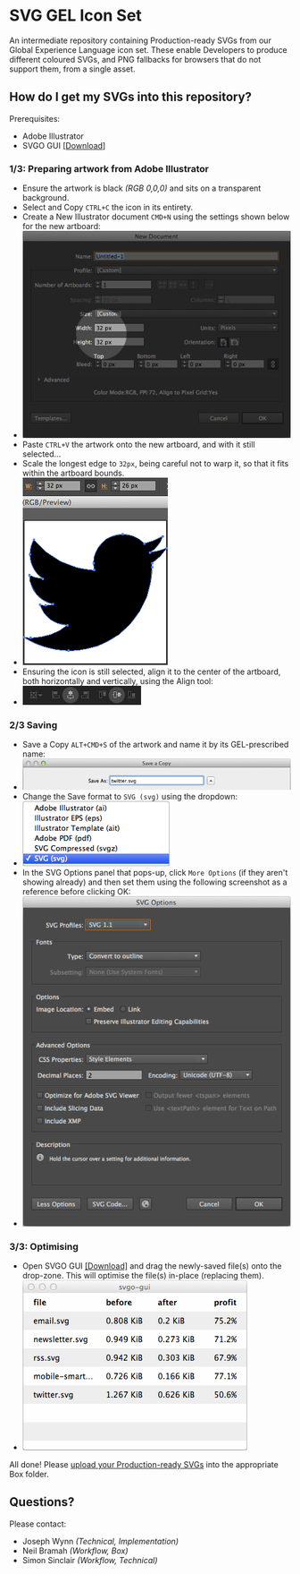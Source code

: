 # SVG GEL Icon Set
An intermediate repository containing Production-ready SVGs from our Global Experience Language icon set. These enable Developers to produce different coloured SVGs, and PNG fallbacks for browsers that do not support them, from a single asset.

## How do I get my SVGs into this repository?
Prerequisites:
- Adobe Illustrator
- SVGO GUI [[Download]](https://raw.githubusercontent.com/simonsinclair/svg-gel-icon-set/master/support/svgo-gui.zip)

### 1/3: Preparing artwork from Adobe Illustrator
- Ensure the artwork is black *(RGB 0,0,0)* and sits on a transparent background.
- Select and Copy `CTRL+C` the icon in its entirety.
- Create a New Illustrator document `CMD+N` using the settings shown below for the new artboard:
- ![](support/illus-new-doc.png)
- Paste `CTRL+V` the artwork onto the new artboard, and with it still selected...
- Scale the longest edge to `32px`, being careful not to warp it, so that it fits within the artboard bounds.
- ![](support/illus-longest-edge-32.png)
- Ensuring the icon is still selected, align it to the center of the artboard, both horizontally and vertically, using the Align tool:
- ![](support/illus-center-x-y.png)

### 2/3 Saving
- Save a Copy `ALT+CMD+S` of the artwork and name it by its GEL-prescribed name:
- ![](support/illus-save-a-copy.png)
- Change the Save format to `SVG (svg)` using the dropdown:
- ![](support/illus-save-format.png)
- In the SVG Options panel that pops-up, click `More Options` (if they aren't showing already) and then set them using the following screenshot as a reference before clicking OK:
- ![](support/illus-svg-options.png)

### 3/3: Optimising
- Open SVGO GUI [[Download]](https://raw.githubusercontent.com/simonsinclair/svg-gel-icon-set/master/support/svgo-gui.zip) and drag the newly-saved file(s) onto the drop-zone. This will optimise the file(s) in-place (replacing them).
- ![](support/svgo-gui.png)

All done! Please [upload your Production-ready SVGs](https://myshare.app.box.com/files/0/f/3158519203/SVG_GEL_Icon_Set) into the appropriate Box folder.

## Questions?
Please contact:
- Joseph Wynn *(Technical, Implementation)*
- Neil Bramah *(Workflow, Box)*
- Simon Sinclair *(Workflow, Technical)*
